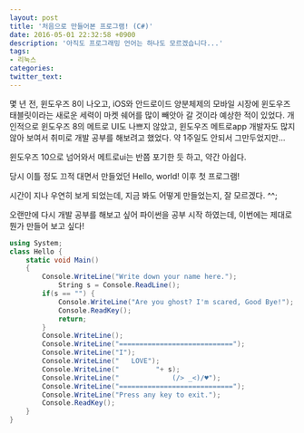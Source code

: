 ```yaml
---
layout: post
title: '처음으로 만들어본 프로그램! (C#)'
date: 2016-05-01 22:32:58 +0900
description: '아직도 프로그래밍 언어는 하나도 모르겠습니다...'
tags:
- 리눅스
categories:
twitter_text:
---
```


몇 년 전, 윈도우즈 8이 나오고, iOS와 안드로이드 양분체제의 모바일 시장에 윈도우즈 태블릿이라는 새로운 세력이 마켓 쉐어를 많이 빼앗아 갈 것이라 예상한 적이 있었다.
개인적으로 윈도우즈 8의 메트로 UI도 나쁘지 않았고, 윈도우즈 메트로app 개발자도 많지 않아 보여서 취미로 개발 공부를 해보려고 했었다.
약 1주일도 안되서 그만두었지만...

윈도우즈 10으로 넘어와서 메트로ui는 반쯤 포기한 듯 하고, 약간 아쉽다.

당시 이틀 정도 끄적 대면서 만들었던 Hello, world! 이후 첫 프로그램!

시간이 지나 우연히 보게 되었는데, 지금 봐도 어떻게 만들었는지, 잘 모르겠다. ^^;

오랜만에 다시 개발 공부를 해보고 싶어 파이썬을 공부 시작 하였는데, 이번에는 제대로 뭔가 만들어 보고 싶다!

```c#
using System;
class Hello {
    static void Main()
    {
        Console.WriteLine("Write down your name here.");
            String s = Console.ReadLine();
        if(s == "") {
            Console.WriteLine("Are you ghost? I'm scared, Good Bye!");
            Console.ReadKey();
            return;
        }
        Console.WriteLine();
        Console.WriteLine("============================");
        Console.WriteLine("I");
        Console.WriteLine("   LOVE");
        Console.WriteLine("         "+ s);
        Console.WriteLine("             (/> _<)/♥");
        Console.WriteLine("============================");
        Console.WriteLine("Press any key to exit.");
        Console.ReadKey();
    }       
}
```
